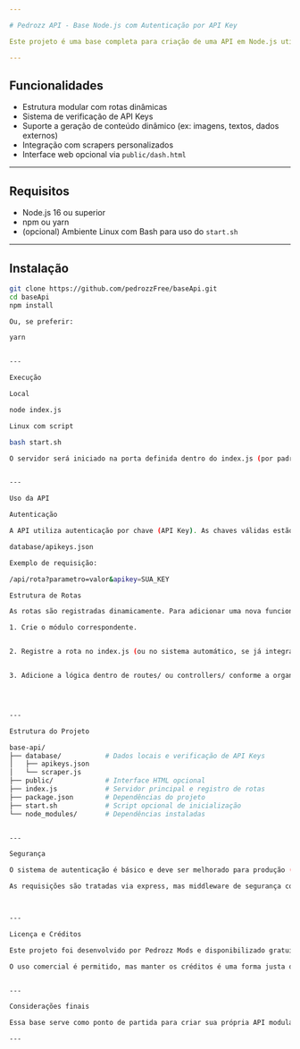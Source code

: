 ```yaml
---

# Pedrozz API - Base Node.js com Autenticação por API Key

Este projeto é uma base completa para criação de uma API em Node.js utilizando Express. Inclui sistema de autenticação via API Key, suporte a múltiplas rotas e integração com ferramentas externas como scrapers e geradores dinâmicos.

---
```


## Funcionalidades

- Estrutura modular com rotas dinâmicas
- Sistema de verificação de API Keys
- Suporte a geração de conteúdo dinâmico (ex: imagens, textos, dados externos)
- Integração com scrapers personalizados
- Interface web opcional via `public/dash.html`

---

## Requisitos

- Node.js 16 ou superior
- npm ou yarn
- (opcional) Ambiente Linux com Bash para uso do `start.sh`

---

## Instalação

```bash
git clone https://github.com/pedrozzFree/baseApi.git
cd baseApi
npm install

Ou, se preferir:

yarn


---

Execução

Local

node index.js

Linux com script

bash start.sh

O servidor será iniciado na porta definida dentro do index.js (por padrão, porta 3000).


---

Uso da API

Autenticação

A API utiliza autenticação por chave (API Key). As chaves válidas estão armazenadas no arquivo:

database/apikeys.json

Exemplo de requisição:

/api/rota?parametro=valor&apikey=SUA_KEY

Estrutura de Rotas

As rotas são registradas dinamicamente. Para adicionar uma nova funcionalidade:

1. Crie o módulo correspondente.


2. Registre a rota no index.js (ou no sistema automático, se já integrado).


3. Adicione a lógica dentro de routes/ ou controllers/ conforme a organização usada.




---

Estrutura do Projeto

base-api/
├── database/           # Dados locais e verificação de API Keys
│   ├── apikeys.json
│   └── scraper.js
├── public/             # Interface HTML opcional
├── index.js            # Servidor principal e registro de rotas
├── package.json        # Dependências do projeto
├── start.sh            # Script opcional de inicialização
└── node_modules/       # Dependências instaladas


---

Segurança

O sistema de autenticação é básico e deve ser melhorado para produção (ex: tokens JWT, banco de dados seguro).

As requisições são tratadas via express, mas middleware de segurança como CORS, Helmet e validação de entrada ainda podem ser adicionados conforme a necessidade.



---

Licença e Créditos

Este projeto foi desenvolvido por Pedrozz Mods e disponibilizado gratuitamente para a comunidade.

O uso comercial é permitido, mas manter os créditos é uma forma justa de reconhecimento.


---

Considerações finais

Essa base serve como ponto de partida para criar sua própria API modular e segura. Personalize, expanda e adapte conforme sua necessidade.

---